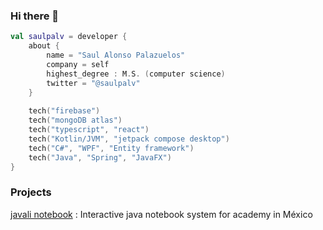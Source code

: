 ### Hi there 👋

```kotlin
val saulpalv = developer {
    about {
        name = "Saul Alonso Palazuelos"
        company = self
        highest_degree : M.S. (computer science)
        twitter = "@saulpalv"
    }
    
    tech("firebase")
    tech("mongoDB atlas")
    tech("typescript", "react")
    tech("Kotlin/JVM", "jetpack compose desktop")
    tech("C#", "WPF", "Entity framework")
    tech("Java", "Spring", "JavaFX")
}
```
### Projects

[javali notebook](https://github.com/saulpalv/javali-notebook) : Interactive java notebook system for academy in México
